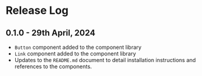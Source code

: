 # Release Log

## 0.1.0 - 29th April, 2024
+ `Button` component added to the component library
+ `Link` component added to the component library
+ Updates to the `README.md` document to detail installation instructions and references to the components.